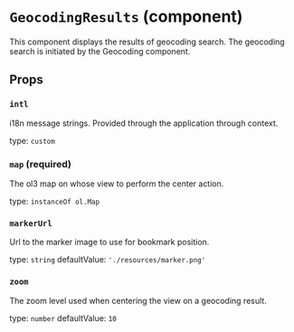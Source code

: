 `GeocodingResults` (component)
==============================

This component displays the results of geocoding search. The geocoding search is initiated by the Geocoding component.

Props
-----

### `intl`

i18n message strings. Provided through the application through context.

type: `custom`


### `map` (required)

The ol3 map on whose view to perform the center action.

type: `instanceOf ol.Map`


### `markerUrl`

Url to the marker image to use for bookmark position.

type: `string`
defaultValue: `'./resources/marker.png'`


### `zoom`

The zoom level used when centering the view on a geocoding result.

type: `number`
defaultValue: `10`

